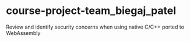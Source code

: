# course-project-team_biegaj_patel

Review and identify security concerns when using native C/C++ ported to WebAssembly
